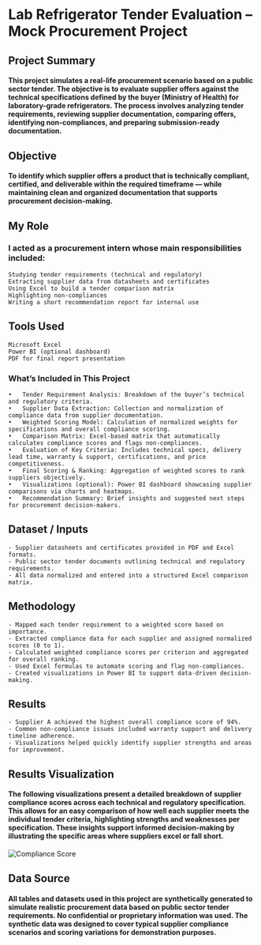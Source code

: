 # Lab Refrigerator Tender Evaluation – Mock Procurement Project

## Project Summary
#### This project simulates a real-life procurement scenario based on a public sector tender. The objective is to evaluate supplier offers against the technical specifications defined by the buyer (Ministry of Health) for laboratory-grade refrigerators. The process involves analyzing tender requirements, reviewing supplier documentation, comparing offers, identifying non-compliances, and preparing submission-ready documentation.

## Objective
#### To identify which supplier offers a product that is technically compliant, certified, and deliverable within the required timeframe — while maintaining clean and organized documentation that supports procurement decision-making.

## My Role

### I acted as a procurement intern whose main responsibilities included:

    Studying tender requirements (technical and regulatory)
    Extracting supplier data from datasheets and certificates
    Using Excel to build a tender comparison matrix
    Highlighting non-compliances
    Writing a short recommendation report for internal use


## Tools Used

    Microsoft Excel
    Power BI (optional dashboard)
    PDF for final report presentation

### What’s Included in This Project
    •	Tender Requirement Analysis: Breakdown of the buyer’s technical and regulatory criteria.
	•	Supplier Data Extraction: Collection and normalization of compliance data from supplier documentation.
	•	Weighted Scoring Model: Calculation of normalized weights for specifications and overall compliance scoring.
	•	Comparison Matrix: Excel-based matrix that automatically calculates compliance scores and flags non-compliances.
	•	Evaluation of Key Criteria: Includes technical specs, delivery lead time, warranty & support, certifications, and price competitiveness.
	•	Final Scoring & Ranking: Aggregation of weighted scores to rank suppliers objectively.
	•	Visualizations (optional): Power BI dashboard showcasing supplier comparisons via charts and heatmaps.
	•	Recommendation Summary: Brief insights and suggested next steps for procurement decision-makers.


## Dataset / Inputs
    - Supplier datasheets and certificates provided in PDF and Excel formats.
    - Public sector tender documents outlining technical and regulatory requirements.
    - All data normalized and entered into a structured Excel comparison matrix.

## Methodology
    - Mapped each tender requirement to a weighted score based on importance.
    - Extracted compliance data for each supplier and assigned normalized scores (0 to 1).
    - Calculated weighted compliance scores per criterion and aggregated for overall ranking.
    - Used Excel formulas to automate scoring and flag non-compliances.
    - Created visualizations in Power BI to support data-driven decision-making.


## Results
    - Supplier A achieved the highest overall compliance score of 94%.
    - Common non-compliance issues included warranty support and delivery timeline adherence.
    - Visualizations helped quickly identify supplier strengths and areas for improvement.

## Results Visualization

#### The following visualizations present a detailed breakdown of supplier compliance scores across each technical and regulatory specification. This allows for an easy comparison of how well each supplier meets the individual tender criteria, highlighting strengths and weaknesses per specification. These insights support informed decision-making by illustrating the specific areas where suppliers excel or fall short.

![Compliance Score](/compliant_score.png.png)


## Data Source

#### All tables and datasets used in this project are synthetically generated to simulate realistic procurement data based on public sector tender requirements. No confidential or proprietary information was used. The synthetic data was designed to cover typical supplier compliance scenarios and scoring variations for demonstration purposes.